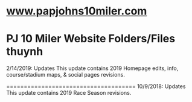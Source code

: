 # www.papjohns10miler.com
PJ 10 Miler Website Folders/Files
thuynh
=====================================
2/14/2019: Updates
This update contains 2019 Homepage edits, info, course/stadium maps, & social pages revisions.

=====================================
10/9/2018: Updates
This update contains 2019 Race Season revisions.
